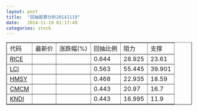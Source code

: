 ```yaml
---
layout: post
title:  "回抽股票分析20141119"
date:   2014-11-19 01:17:49
categories: stock
---
```

<script type="text/javascript">
var stockList = []
stockList.push('gb_rice');
stockList.push('gb_lci');
stockList.push('gb_hmsy');
stockList.push('gb_cmcm');
stockList.push('gb_kndi');
</script>
<table border="1">
 <tr>
 <td>代码</td>
 <td>最新价</td>
 <td>涨跌幅(%)</td>
 <td>回抽比例</td>
 <td>阻力</td>
 <td>支撑</td>
</tr>
  <tr id="rice">
  <td><a href="http://stock.finance.sina.com.cn/usstock/quotes/RICE.html" target="_blank">RICE</a></td><td></td><td></td><td>0.644</td><td>28.925</td><td>23.61</td></tr>
  <tr id="lci">
  <td><a href="http://stock.finance.sina.com.cn/usstock/quotes/LCI.html" target="_blank">LCI</a></td><td></td><td></td><td>0.563</td><td>55.445</td><td>39.901</td></tr>
  <tr id="hmsy">
  <td><a href="http://stock.finance.sina.com.cn/usstock/quotes/HMSY.html" target="_blank">HMSY</a></td><td></td><td></td><td>0.468</td><td>22.935</td><td>18.59</td></tr>
  <tr id="cmcm">
  <td><a href="http://stock.finance.sina.com.cn/usstock/quotes/CMCM.html" target="_blank">CMCM</a></td><td></td><td></td><td>0.443</td><td>20.97</td><td>16.7</td></tr>
  <tr id="kndi">
  <td><a href="http://stock.finance.sina.com.cn/usstock/quotes/KNDI.html" target="_blank">KNDI</a></td><td></td><td></td><td>0.443</td><td>16.995</td><td>11.9</td></tr>
</table>

